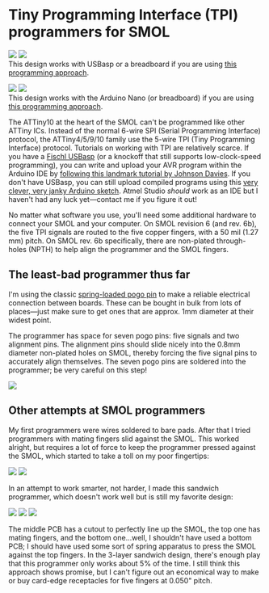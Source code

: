 # Tiny Programming Interface (TPI) programmers for SMOL

![](img/revs/r6c_p2_t.png) ![](img/revs/r6c_p2_b.png)<br>
This design works with USBasp or a breadboard if you are using [this programming approach](http://www.technoblogy.com/show?1YQY).

![](img/revs/r6c_p_t.png) ![](img/revs/r6c_p_b.png)<br>
This design works with the Arduino Nano (or breadboard) if you are using [this programming approach](http://junkplusarduino.blogspot.com/p/attiny10-resources.html).

The ATTiny10 at the heart of the SMOL can't be programmed like other ATTiny ICs. Instead of the normal 6-wire SPI (Serial Programming Interface) protocol, the ATTiny4/5/9/10 family use the 5-wire TPI (Tiny Programming Interface) protocol. Tutorials on working with TPI are relatively scarce. If you have a [Fischl USBasp](https://www.fischl.de/usbasp/) (or a knockoff that still supports low-clock-speed programming), you can write and upload your AVR program within the Arduino IDE by [following this landmark tutorial by Johnson Davies](http://www.technoblogy.com/show?1YQY). If you don't have USBasp, you can still upload compiled programs using this [very clever, very janky Arduino sketch](http://junkplusarduino.blogspot.com/p/attiny10-resources.html). Atmel Studio *should* work as an IDE but I haven't had any luck yet—contact me if you figure it out!

No matter what software you use, you'll need some additional hardware to connect your SMOL and your computer. On SMOL revision 6 (and rev. 6b), the five TPI signals are routed to the five copper fingers, with a 50 mil (1.27 mm) pitch. On SMOL rev. 6b specifically, there are non-plated through-holes (NPTH) to help align the programmer and the SMOL fingers.

## The least-bad programmer thus far

I'm using the classic [spring-loaded pogo pin](https://www.adafruit.com/product/2430) to make a reliable electrical connection between boards. These can be bought in bulk from lots of places—just make sure to get ones that are approx. 1mm diameter at their widest point.

The programmer has space for seven pogo pins: five signals and two alignment pins. The alignment pins should slide nicely into the 0.8mm diameter non-plated holes on SMOL, thereby forcing the five signal pins to accurately align themselves. The seven pogo pins are soldered into the programmer; be very careful on this step!

![](img/assm/programmerlifehack.jpg)

## Other attempts at SMOL programmers

My first programmers were wires soldered to bare pads. After that I tried programmers with mating fingers slid against the SMOL. This worked alright, but requires a lot of force to keep the programmer pressed against the SMOL, which started to take a toll on my poor fingertips:

![](img/revs/r6_p_b.png) ![](img/revs/r6_p_t.png)

In an attempt to work smarter, not harder, I made this sandwich programmer, which doesn't work well but is still my favorite design:

![](img/sandwich.jpg) ![](img/revs/r6b_p_t.png) ![](img/revs/r6b_p_b.png)

The middle PCB has a cutout to perfectly line up the SMOL, the top one has mating fingers, and the bottom one...well, I shouldn't have used a bottom PCB; I should have used some sort of spring apparatus to press the SMOL against the top fingers. In the 3-layer sandwich design, there's enough play that this programmer only works about 5% of the time. I still think this approach shows promise, but I can't figure out an economical way to make or buy card-edge receptacles for five fingers at 0.050" pitch.
